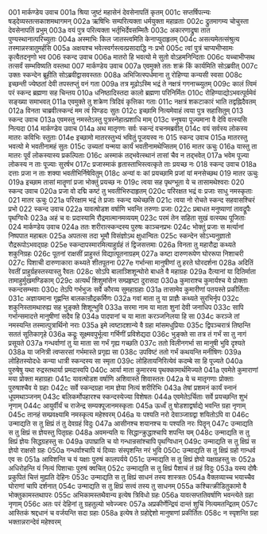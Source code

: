 001	मार्कण्डेय उवाच
001a	श्रिया जुष्टं महासेनं देवसेनापतिं कृतम्
001c	सप्तर्षिपत्न्यः षड्देव्यस्तत्सकाशमथागमन्
002a	ऋषिभिः सम्परित्यक्ता धर्मयुक्ता महाव्रताः
002c	द्रुतमागम्य चोचुस्ता देवसेनापतिं प्रभुम्
003a	वयं पुत्र परित्यक्ता भर्तृभिर्देवसम्मितैः
003c	अकारणाद्रुषा तात पुण्यस्थानात्परिच्युताः
004a	अस्माभिः किल जातस्त्वमिति केनाप्युदाहृतम्
004c	असत्यमेतत्संश्रुत्य तस्मान्नस्त्रातुमर्हसि
005a	अक्षयश्च भवेत्स्वर्गस्त्वत्प्रसादाद्धि नः प्रभो
005c	त्वां पुत्रं चाप्यभीप्सामः कृत्वैतदनृणो भव
006	स्कन्द उवाच
006a	मातरो हि भवत्यो मे सुतो वोऽहमनिन्दिताः
006c	यच्चाभीप्सथ तत्सर्वं सम्भविष्यति वस्तथा
007	मार्कण्डेय उवाच
007a	एवमुक्ते ततः शक्रं किं कार्यमिति सोऽब्रवीत्
007c	उक्तः स्कन्देन ब्रूहीति सोऽब्रवीद्वासवस्ततः
008a	अभिजित्स्पर्धमाना तु रोहिण्या कन्यसी स्वसा
008c	इच्छन्ती ज्येष्ठतां देवी तपस्तप्तुं वनं गता
009a	तत्र मूढोऽस्मि भद्रं ते नक्षत्रं गगनाच्च्युतम्
009c	कालं त्विमं परं स्कन्द ब्रह्मणा सह चिन्तय
010a	धनिष्ठादिस्तदा कालो ब्रह्मणा परिनिर्मितः
010c	रोहिण्याद्योऽभवत्पूर्वमेवं सङ्ख्या समाभवत्
011a	एवमुक्ते तु शक्रेण त्रिदिवं कृत्तिका गताः
011c	नक्षत्रं शकटाकारं भाति तद्वह्निदैवतम्
012a	विनता चाब्रवीत्स्कन्दं मम त्वं पिण्डदः सुतः
012c	इच्छामि नित्यमेवाहं त्वया पुत्र सहासितुम्
013	स्कन्द उवाच
013a	एवमस्तु नमस्तेऽस्तु पुत्रस्नेहात्प्रशाधि माम्
013c	स्नुषया पूज्यमाना वै देवि वत्स्यसि नित्यदा
014	मार्कण्डेय उवाच
014a	अथ मातृगणः सर्वः स्कन्दं वचनमब्रवीत्
014c	वयं सर्वस्य लोकस्य मातरः कविभिः स्तुताः
014e	इच्छामो मातरस्तुभ्यं भवितुं पूजयस्व नः
015	स्कन्द उवाच
015a	मातरस्तु भवत्यो मे भवतीनामहं सुतः
015c	उच्यतां यन्मया कार्यं भवतीनामथेप्सितम्
016	मातर ऊचुः
016a	यास्तु ता मातरः पूर्वं लोकस्यास्य प्रकल्पिताः
016c	अस्माकं तद्भवेत्स्थानं तासां चैव न तद्भवेत्
017a	भवेम पूज्या लोकस्य न ताः पूज्याः सुरर्षभ
017c	प्रजास्माकं हृतास्ताभिस्त्वत्कृते ताः प्रयच्छ नः
018	स्कन्द उवाच
018a	दत्ताः प्रजा न ताः शक्या भवतीभिर्निषेवितुम्
018c	अन्यां वः कां प्रयच्छामि प्रजां यां मनसेच्छथ
019	मातर ऊचुः
019a	इच्छाम तासां मातॄणां प्रजा भोक्तुं प्रयच्छ नः
019c	त्वया सह पृथग्भूता ये च तासामथेश्वराः
020	स्कन्द उवाच
020a	प्रजा वो दद्मि कष्टं तु भवतीभिरुदाहृतम्
020c	परिरक्षत भद्रं वः प्रजाः साधु नमस्कृताः
021	मातर ऊचुः
021a	परिरक्षाम भद्रं ते प्रजाः स्कन्द यथेच्छसि
021c	त्वया नो रोचते स्कन्द सहवासश्चिरं प्रभो
022	स्कन्द उवाच
022a	यावत्षोडश वर्षाणि भवन्ति तरुणाः प्रजाः
022c	प्रबाधत मनुष्याणां तावद्रूपैः पृथग्विधैः
023a	अहं च वः प्रदास्यामि रौद्रमात्मानमव्ययम्
023c	परमं तेन सहिता सुखं वत्स्यथ पूजिताः
024	मार्कण्डेय उवाच
024a	ततः शरीरात्स्कन्दस्य पुरुषः काञ्चनप्रभः
024c	भोक्तुं प्रजाः स मर्त्यानां निष्पपात महाबलः
025a	अपतत्स तदा भूमौ विसंज्ञोऽथ क्षुधान्वितः
025c	स्कन्देन सोऽभ्यनुज्ञातो रौद्ररूपोऽभवद्ग्रहः
025e	स्कन्दापस्मारमित्याहुर्ग्रहं तं द्विजसत्तमाः
026a	विनता तु महारौद्रा कथ्यते शकुनिग्रहः
026c	पूतनां राक्षसीं प्राहुस्तं विद्यात्पूतनाग्रहम्
027a	कष्टा दारुणरूपेण घोररूपा निशाचरी
027c	पिशाची दारुणाकारा कथ्यते शीतपूतना
027e	गर्भान्सा मानुषीणां तु हरते घोरदर्शना
028a	अदितिं रेवतीं प्राहुर्ग्रहस्तस्यास्तु रैवतः
028c	सोऽपि बालाञ्शिशून्घोरो बाधते वै महाग्रहः
029a	दैत्यानां या दितिर्माता तामाहुर्मुखमण्डिकाम्
029c	अत्यर्थं शिशुमांसेन सम्प्रहृष्टा दुरासदा
030a	कुमाराश्च कुमार्यश्च ये प्रोक्ताः स्कन्दसम्भवाः
030c	तेऽपि गर्भभुजः सर्वे कौरव्य सुमहाग्रहाः
031a	तासामेव कुमारीणां पतयस्ते प्रकीर्तिताः
031c	अज्ञायमाना गृह्णन्ति बालकान्रौद्रकर्मिणः
032a	गवां माता तु या प्राज्ञैः कथ्यते सुरभिर्नृप
032c	शकुनिस्तामथारुह्य सह भुङ्क्ते शिशून्भुवि
033a	सरमा नाम या माता शुनां देवी जनाधिप
033c	सापि गर्भान्समादत्ते मानुषीणां सदैव हि
034a	पादपानां च या माता करञ्जनिलया हि सा
034c	करञ्जे तां नमस्यन्ति तस्मात्पुत्रार्थिनो नराः
035a	इमे त्वष्टादशान्ये वै ग्रहा मांसमधुप्रियाः
035c	द्विपञ्चरात्रं तिष्ठन्ति सततं सूतिकागृहे
036a	कद्रूः सूक्ष्मवपुर्भूत्वा गर्भिणीं प्रविशेद्यदा
036c	भुङ्क्ते सा तत्र तं गर्भं सा तु नागं प्रसूयते
037a	गन्धर्वाणां तु या माता सा गर्भं गृह्य गच्छति
037c	ततो विलीनगर्भा सा मानुषी भुवि दृश्यते
038a	या जनित्री त्वप्सरसां गर्भमास्ते प्रगृह्य सा
038c	उपविष्टं ततो गर्भं कथयन्ति मनीषिणः
039a	लोहितस्योदधेः कन्या धात्री स्कन्दस्य सा स्मृता
039c	लोहितायनिरित्येवं कदम्बे सा हि पूज्यते
040a	पुरुषेषु यथा रुद्रस्तथार्या प्रमदास्वपि
040c	आर्या माता कुमारस्य पृथक्कामार्थमिज्यते
041a	एवमेते कुमाराणां मया प्रोक्ता महाग्रहाः
041c	यावत्षोडश वर्षाणि अशिवास्ते शिवास्ततः
042a	ये च मातृगणाः प्रोक्ताः पुरुषाश्चैव ये ग्रहाः
042c	सर्वे स्कन्दग्रहा नाम ज्ञेया नित्यं शरीरिभिः
043a	तेषां प्रशमनं कार्यं स्नानं धूपमथाञ्जनम्
043c	बलिकर्मोपहारश्च स्कन्दस्येज्या विशेषतः
044a	एवमेतेऽर्चिताः सर्वे प्रयच्छन्ति शुभं नृणाम्
044c	आयुर्वीर्यं च राजेन्द्र सम्यक्पूजानमस्कृताः
045a	ऊर्ध्वं तु षोडशाद्वर्षाद्ये भवन्ति ग्रहा नृणाम्
045c	तानहं सम्प्रवक्ष्यामि नमस्कृत्य महेश्वरम्
046a	यः पश्यति नरो देवाञ्जाग्रद्वा शयितोऽपि वा
046c	उन्माद्यति स तु क्षिप्रं तं तु देवग्रहं विदुः
047a	आसीनश्च शयानश्च यः पश्यति नरः पितॄन्
047c	उन्माद्यति स तु क्षिप्रं स ज्ञेयस्तु पितृग्रहः
048a	अवमन्यति यः सिद्धान्क्रुद्धाश्चापि शपन्ति यम्
048c	उन्माद्यति स तु क्षिप्रं ज्ञेयः सिद्धग्रहस्तु सः
049a	उपाघ्राति च यो गन्धान्रसांश्चापि पृथग्विधान्
049c	उन्माद्यति स तु क्षिप्रं स ज्ञेयो राक्षसो ग्रहः
050a	गन्धर्वाश्चापि यं दिव्याः संस्पृशन्ति नरं भुवि
050c	उन्माद्यति स तु क्षिप्रं ग्रहो गान्धर्व एव सः
051a	आविशन्ति च यं यक्षाः पुरुषं कालपर्यये
051c	उन्माद्यति स तु क्षिप्रं ज्ञेयो यक्षग्रहस्तु सः
052a	अधिरोहन्ति यं नित्यं पिशाचाः पुरुषं क्वचित्
052c	उन्माद्यति स तु क्षिप्रं पैशाचं तं ग्रहं विदुः
053a	यस्य दोषैः प्रकुपितं चित्तं मुह्यति देहिनः
053c	उन्माद्यति स तु क्षिप्रं साधनं तस्य शास्त्रतः
054a	वैक्लव्याच्च भयाच्चैव घोराणां चापि दर्शनात्
054c	उन्माद्यति स तु क्षिप्रं सत्त्वं तस्य तु साधनम्
055a	कश्चित्क्रीडितुकामो वै भोक्तुकामस्तथापरः
055c	अभिकामस्तथैवान्य इत्येष त्रिविधो ग्रहः
056a	यावत्सप्ततिवर्षाणि भवन्त्येते ग्रहा नृणाम्
056c	अतः परं देहिनां तु ग्रहतुल्यो भवेज्ज्वरः
057a	अप्रकीर्णेन्द्रियं दान्तं शुचिं नित्यमतन्द्रितम्
057c	आस्तिकं श्रद्दधानं च वर्जयन्ति सदा ग्रहाः
058a	इत्येष ते ग्रहोद्देशो मानुषाणां प्रकीर्तितः
058c	न स्पृशन्ति ग्रहा भक्तान्नरान्देवं महेश्वरम्
